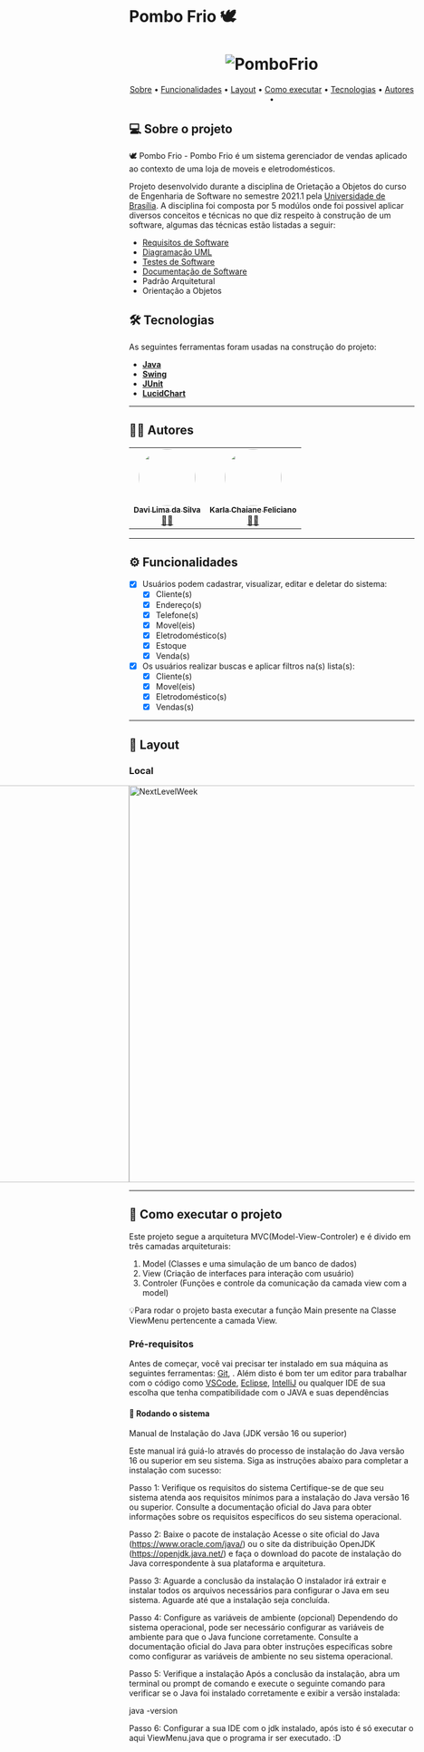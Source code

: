 # Pombo Frio 🕊

<h1 align="center">
    <img alt="PomboFrio" title="#POMBOFRIO" src=https://github.com/DaviSilva25/Pombo-Frio-OO-UnB-2021.1/assets/79341819/f4696f0a-9d4a-4e04-8499-cad64fe8bcb1>
</h1>

<p align="center">
 <a href="#-sobre-o-projeto">Sobre</a> •
 <a href="#-funcionalidades">Funcionalidades</a> •
 <a href="#-layout">Layout</a> • 
 <a href="#-como-executar-o-projeto">Como executar</a> • 
 <a href="#-tecnologias">Tecnologias</a> • 
 <a href="#-autores">Autores</a> • 
</p>


## 💻 Sobre o projeto

🕊 Pombo Frio  - Pombo Frio é um sistema gerenciador de vendas aplicado ao contexto de uma loja de moveis e eletrodomésticos.


Projeto desenvolvido durante a disciplina de Orietação a Objetos do curso de Engenharia de Software no semestre 2021.1 pela [Universidade de Brasília](https://fga.unb.br/software/engenharia-de-software). A disciplina foi composta por 5 modúlos onde foi possivel aplicar diversos conceitos e técnicas no que diz respeito à construção de um software, algumas das técnicas estão listadas a seguir:

- [Requisitos de Software]((TP05)ListaDeRequisitos(T9.4).pdf)
- [Diagramação UML]((TP05)DiagramasUML(T9.4).pdf)
- [Testes de Software](src/UnitTests)
- [Documentação de Software](doc)
- Padrão Arquitetural
- Orientação a Objetos

## 🛠 Tecnologias

As seguintes ferramentas foram usadas na construção do projeto:

-   **[Java](https://www.java.com/pt-BR/)**
-   **[Swing](https://docs.oracle.com/javase%2F7%2Fdocs%2Fapi%2F%2F/javax/swing/package-summary.html)**
-   **[JUnit](https://junit.org/junit5/)**
-   **[LucidChart](https://www.lucidchart.com/pages/landing?utm_source=google&utm_medium=cpc&utm_campaign=_chart_en_tier3_mixed_search_brand_exact_&km_CPC_CampaignId=1484560207&km_CPC_AdGroupID=60168114191&km_CPC_Keyword=lucidchart&km_CPC_MatchType=e&km_CPC_ExtensionID=&km_CPC_Network=g&km_CPC_AdPosition=&km_CPC_Creative=442433234360&km_CPC_TargetID=kwd-33511936169&km_CPC_Country=1001541&km_CPC_Device=c&km_CPC_placement=&km_CPC_target=&gclid=CjwKCAjwivemBhBhEiwAJxNWN2CMB472lpZoTSjbwimPOG8NISt5904-bml6lfFA_6AB_3t6bJcjBBoC1LkQAvD_BwE)**

---

## 👨‍💻 Autores

<table>
  <tr>
    <td align="center"><a href="https://rocketseat.com.br"><img style="border-radius: 50%;" src="https://avatars.githubusercontent.com/u/79341819?v=4" width="100px;" alt=""/><br /><sub><b>Davi Lima da Silva</b></sub></a><br /><a href="https://rocketseat.com.br/" title="Rocketseat">👨‍🚀</a></td>
    <td align="center"><a href="https://rocketseat.com.br"><img style="border-radius: 50%;" src="https://avatars.githubusercontent.com/u/78981063?v=4" width="100px;" alt=""/><br /><sub><b>Karla Chaiane Feliciano </b></sub></a><br /><a href="https://rocketseat.com.br/" title="Rocketseat">👨‍🚀</a></td>
    
  </tr>
</table>

---

## ⚙️ Funcionalidades

- [x] Usuários podem cadastrar, visualizar, editar e deletar do sistema:
  - [x] Cliente(s)
  - [x] Endereço(s)
  - [x] Telefone(s) 
  - [x] Movel(eis)
  - [x] Eletrodoméstico(s)
  - [x] Estoque
  - [x] Venda(s)
- [x] Os usuários realizar buscas e aplicar filtros na(s) lista(s):
  - [x] Cliente(s)
  - [x] Movel(eis)
  - [x] Eletrodoméstico(s)
  - [x] Vendas(s)
---

## 🎨 Layout

### Local


<p align="left" style="display: flex; align-items: flex-start; justify-content: right;">
  <img alt="NextLevelWeek" title="#NextLevelWeek" src="https://github.com/DaviSilva25/Pombo-Frio-OO-UnB-2021.1/assets/79341819/4896bf4f-0e82-4f0d-82e8-6323f116d519" width="400px" height="700px">
  <img alt="NextLevelWeek" title="#NextLevelWeek" src="https://github.com/DaviSilva25/Pombo-Frio-OO-UnB-2021.1/assets/79341819/b17a5e3c-b28e-44a2-af39-d78e24c0d818" width="600px" height="700px">
</p>

---

## 🚀 Como executar o projeto

Este projeto segue a arquitetura MVC(Model-View-Controler) e é divido em três camadas arquiteturais:
1. Model (Classes e uma simulação de um banco de dados) 
2. View (Criação de interfaces para interação com usuário)
3. Controler (Funções e controle da comunicação da camada view com a model)

💡Para rodar o projeto basta executar a função Main presente na Classe ViewMenu pertencente a camada View.

### Pré-requisitos

Antes de começar, você vai precisar ter instalado em sua máquina as seguintes ferramentas:
[Git](https://git-scm.com), . 
Além disto é bom ter um editor para trabalhar com o código como [VSCode](https://code.visualstudio.com/), [Eclipse](https://eclipseide.org), [IntelliJ](https://www.jetbrains.com/pt-br/idea/) ou qualquer IDE de sua escolha que tenha compatibilidade com o JAVA e suas dependências

#### 🎲 Rodando o sistema

Manual de Instalação do Java (JDK versão 16 ou superior)

Este manual irá guiá-lo através do processo de instalação do Java versão 16 ou superior em seu sistema. Siga as instruções abaixo para completar a instalação com sucesso:

Passo 1: Verifique os requisitos do sistema
Certifique-se de que seu sistema atenda aos requisitos mínimos para a instalação do Java versão 16 ou superior. Consulte a documentação oficial do Java para obter informações sobre os requisitos específicos do seu sistema operacional.

Passo 2: Baixe o pacote de instalação
Acesse o site oficial do Java (https://www.oracle.com/java/) ou o site da distribuição OpenJDK (https://openjdk.java.net/) e faça o download do pacote de instalação do Java correspondente à sua plataforma e arquitetura.

Passo 3: Aguarde a conclusão da instalação
O instalador irá extrair e instalar todos os arquivos necessários para configurar o Java em seu sistema. Aguarde até que a instalação seja concluída.

Passo 4: Configure as variáveis de ambiente (opcional)
Dependendo do sistema operacional, pode ser necessário configurar as variáveis de ambiente para que o Java funcione corretamente. Consulte a documentação oficial do Java para obter instruções específicas sobre como configurar as variáveis de ambiente no seu sistema operacional.

Passo 5: Verifique a instalação
Após a conclusão da instalação, abra um terminal ou prompt de comando e execute o seguinte comando para verificar se o Java foi instalado corretamente e exibir a versão instalada:

java -version

Passo 6: Configurar a sua IDE com o jdk instalado, após isto é só executar o aqui ViewMenu.java que o programa ir ser executado. :D




